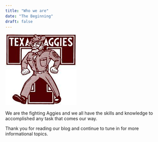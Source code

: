 ```yaml
---
title: "Who we are"
date: "The Beginning"
draft: false
---
```


![demo](/tamu.jpg)

We are the fighting Aggies and we all have the skills and knowledge to accomplished any task that comes our way. 

Thank you for reading our blog and continue to tune in for more informational topics.
